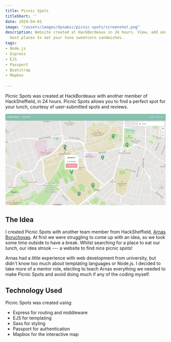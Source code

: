 ```yaml
---
title: Picnic Spots
titleShort: ''
date: 2019-04-01
image: "/assets/images/dynamic/picnic-spots/screenshot.png"
description: Website created at HackBordeaux in 24 hours. View, add and review the
  best places to eat your tuna sweetcorn sandwiches.
tags:
- Node.js
- Express
- EJS
- Passport
- Bootstrap
- Mapbox

---
```

Picnic Spots was created at HackBordeaux with another member of HackSheffield, in 24 hours. Picnic Spots allows you to find a perfect spot for your lunch, courtesy of user-submitted spots and reviews.

![Screenshot of Picnic Spots, showing a map with locations and ratings](/assets/images/dynamic/picnic-spots/screenshot.png)

## The Idea

I created Picnic Spots with another team member from HackSheffield, [Arnas Boruchovas](https://arnas.codes). At first we were struggling to come up with an idea, so we took some time outside to have a break. Whilst searching for a place to eat our lunch, our idea strook --- a website to find nice picnic spots!

Arnas had a little experience with web development from university, but didn't know too much about templating languages or Node.js. I decided to take more of a mentor role, electing to teach Arnas everything we needed to make Picnic Spots and avoid doing much if any of the coding myself.

## Technology Used

Picnic Spots was created using:

- Express for routing and middleware
- EJS for templating
- Sass for styling
- Passport for authentication
- Mapbox for the interactive map